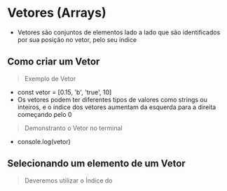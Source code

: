 # **Vetores (Arrays)**

- Vetores são conjuntos de elementos lado a lado que são identificados por sua posição no vetor, pelo seu índice

## Como criar um Vetor

> Exemplo de Vetor
- const vetor = [0.15, 'b', 'true', 10]
- Os vetores podem ter diferentes tipos de valores como strings ou inteiros, e o índice dos vetores aumentam da esquerda para a direita começando pelo 0
> Demonstranto o Vetor no terminal
- console.log(vetor)

## Selecionando um elemento de um Vetor

>Deveremos utilizar o Índice do